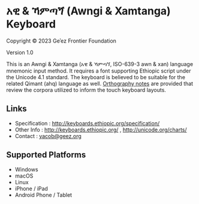 # አዊ & ኻምጣጘ (Awngi & Xamtanga) Keyboard


Copyright © 2023 Geʾez Frontier Foundation

Version 1.0

This is an Awngi & Xamtanga (አዊ & ኻምጣጘ, ISO-639-3 awn & xan) language mnemonic input method.  It requires a font
supporting Ethiopic script under the Unicode 4.1 standard. The keyboard is believed to be suitable for the related
Qimant (ahq) language as well. [Orthography notes](Notes.md) are provided that review the corpora utilized to inform 
the touch keyboard layouts.

Links
-----

 * Specification :  http://keyboards.ethiopic.org/specification/
 * Other Info    :  http://keyboards.ethiopic.org/ , http://unicode.org/charts/
 * Contact       :  yacob@geez.org
 
Supported Platforms
-------------------
 * Windows
 * macOS
 * Linux
 * iPhone / iPad
 * Android Phone / Tablet

